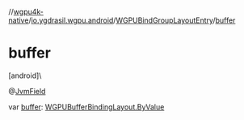 //[wgpu4k-native](../../../index.md)/[io.ygdrasil.wgpu.android](../index.md)/[WGPUBindGroupLayoutEntry](index.md)/[buffer](buffer.md)

# buffer

[android]\

@[JvmField](https://kotlinlang.org/api/core/kotlin-stdlib/kotlin.jvm/-jvm-field/index.html)

var [buffer](buffer.md): [WGPUBufferBindingLayout.ByValue](../-w-g-p-u-buffer-binding-layout/-by-value/index.md)